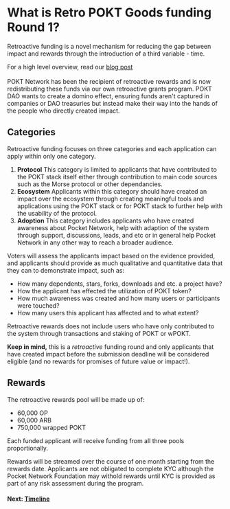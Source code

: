# What is Retro POKT Goods funding Round 1?

Retroactive funding is a novel mechanism for reducing the gap between impact and rewards through the introduction of a third variable - time.&#x20;

For a high level overview, read our [blog post](https://www.pokt.network/blog/submissions-open)\
\
POKT Network has been the recipient of retroactive rewards and is now redistributing these funds via our own retroactive grants program. POKT DAO wants to create a domino effect, ensuring funds aren't captured in companies or DAO treasuries but instead make their way into the hands of the people who directly created impact.&#x20;

## Categories

Retroactive funding focuses on three categories and each application can apply within only one category.&#x20;

1. **Protocol** This category is limited to applicants that have contributed to the POKT stack itself either through contribution to main code sources such as the Morse protocol or other dependancies.
2. **Ecosystem** Applicants within this category should have created an impact over the ecosystem through creating meaningful tools and applications using the POKT stack or for POKT stack to further help with the usability of the protocol.
3. **Adoption** This category includes applicants who have created awareness about Pocket Network, help with adaption of the system through support, discussions, leads, and etc or in general help Pocket Network in any other way to reach a broader audience.

Voters will assess the applicants impact based on the evidence provided, and applicants should provide as much qualitative and quantitative data that they can to demonstrate impact, such as:

* How many dependents, stars, forks, downloads and etc. a project have?
* How the applicant has effected the utilization of POKT token?
* How much awareness was created and how many users or participants were touched?
* How many users this applicant has affected and to what extent?

Retroactive rewards does not include users who have only contributed to the system through transactions and staking of POKT or wPOKT.

**Keep in mind,** this is a _retroactive_ funding round and only applicants that have created impact before the submission deadline will be considered eligible (and no rewards for promises of future value or impact!).

## Rewards

The retroactive rewards pool will be made up of:

* 60,000 OP
* 60,000 ARB
* 750,000 wrapped POKT

Each funded applicant will receive funding from all three pools proportionally.

Rewards will be streamed over the course of one month starting from the rewards date. Applicants are not obligated to complete KYC although the Pocket Network Foundation may withold rewards until KYC is provided as part of any risk assessment during the program.

#### Next: [Timeline](timeline.md)
